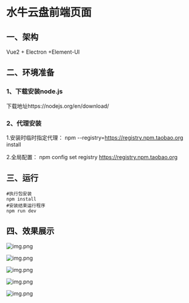 # 水牛云盘前端页面

## 一、架构
Vue2 + Electron +Element-UI


## 二、环境准备

### 1、下载安装node.js
下载地址https://nodejs.org/en/download/

### 2、代理安装
1.安装时临时指定代理：
npm --registry=https://registry.npm.taobao.org install

2.全局配置：
npm config set registry https://registry.npm.taobao.org


## 三、运行

```shell
#执行包安装
npm install
#安装结束运行程序
npm run dev
```


## 四、效果展示

![img.png](doc/img-login.png)

![img.png](doc/img-index1.png)

![img.png](doc/img-index2.png)

![img.png](doc/img-index3.png)

![img.png](doc/img-index4.png)
